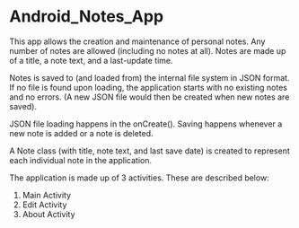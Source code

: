 # Android_Notes_App
This app allows the creation and maintenance of personal notes. Any number of notes are allowed (including no notes at all). 
Notes are made up of a title, a note text, and a last-update time.

Notes is saved to (and loaded from) the internal file system in JSON format. If no file is found upon loading, 
the application starts with no existing notes and no errors. (A new JSON file would then be created when new notes are saved).

JSON file loading happens in the onCreate(). Saving happens whenever a new note is added or a note is deleted.

A Note class (with title, note text, and last save date) is created to represent each individual note in the application.

The application is made up of 3 activities. These are described below:
1) Main Activity 
2) Edit Activity
3) About Activity